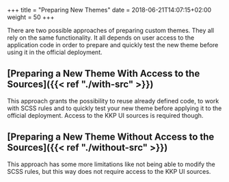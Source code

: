 +++
title = "Preparing New Themes"
date = 2018-06-21T14:07:15+02:00
weight = 50
+++

There are two possible approaches of preparing custom themes. They all rely on the same functionality. It all depends on
user access to the application code in order to prepare and quickly test the new theme before using it in the official
deployment.

## [Preparing a New Theme With Access to the Sources]({{< ref "./with-src" >}})
This approach grants the possibility to reuse already defined code, to work with SCSS rules and to quickly test your new
theme before applying it to the official deployment. Access to the KKP UI sources is required though.

## [Preparing a New Theme Without Access to the Sources]({{< ref "./without-src" >}})
This approach has some more limitations like not being able to modify the SCSS rules, but this way does not require
access to the KKP UI sources.
